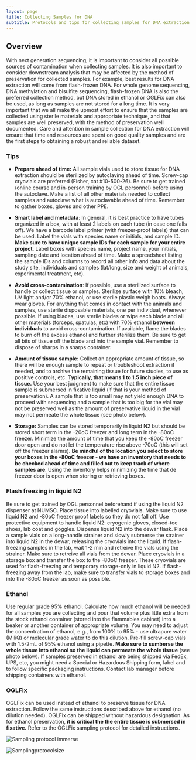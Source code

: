 ```yaml
---
layout: page
title: Collecting Samples for DNA
subtitle: Protocols and tips for collecting samples for DNA extraction
---
```


## Overview

With next generation sequencing, it is important to consider all possible sources of contamination when collecting samples. It is also important to consider downstream analysis that may be affected by the method of preservation for collected samples. For example, best results for DNA extraction will come from flash-frozen DNA. For whole genome sequencing, DNA methylation and bisulfite sequencing, flash-frozen DNA is also the preferred collection method, but DNA stored in ethanol or OGLFix can also be used, as long as samples are not stored for a long time. It is very important that we all make the upmost effort to ensure that the samples are collected using sterile materials and appropriate technique, and that samples are well preserved, with the method of preservation well documented. Care and attention in sample collection for DNA extraction will ensure that time and resources are spent on good quality samples and are the first steps to obtaining a robust and reliable dataset. 

### Tips

* **Prepare ahead of time:** All sample vials used to store tissue for DNA extraction should be sterilized by autoclaving ahead of time. Screw-cap cryovials are preferred (Fisher, cat #10-500-26). Be sure to get trained (online course and in-person training by OGL personnel) before using the autoclave. Make a list of all other materials needed to collect samples and autoclave what is autoclavable ahead of time. Remember to gather boxes, gloves and other PPE.

* **Smart label and metadata**: In general, it is best practice to have tubes organized in a box, with at least 2 labels on each tube (in case one falls off). We have a barcode label printer (with freezer-proof labels) that can be used. Label the vials with species name or initials, and sample ID. **Make sure to have unique sample IDs for each sample for your entire project**. Label boxes with species name, project name, your initials, sampling date and location ahead of time. Make a spreadsheet listing the sample IDs and columns to record all other info and data about the study site, individuals and samples (lat/long, size and weight of animals, experimental treatment, etc).

* **Avoid cross-contamination**: If possible, use a sterilized surface to handle or collect tissue or samples. Sterilize surface with 10% bleach, UV light and/or 70% ethanol, or use sterile plastic weigh boats. Always wear gloves. For anything that comes in contact with the animals and samples, use sterile disposable materials, one per individual, whenever possible. If using blades, use sterile blades or wipe each blade and all other materials (forceps, spatulas, etc) with 70% ethanol **between individuals** to avoid cross-contamination. If available, flame the blades to burn off the excess ethanol and further sterilize them. Be sure to get all bits of tissue off the blade and into the sample vial. Remember to dispose of sharps in a sharps container.

* **Amount of tissue sample:** Collect an appropriate amount of tissue, so there will be enough sample to repeat or troubleshoot extraction if needed, and to archive the remaining tissue for future studies, to use as positive controls, etc. **Typically, that means 1 to 1.5 inch piece of tissue.** Use your best judgment to make sure that the entire tissue sample is submersed in fixative liquid (if that is your method of preservation). A sample that is too small may not yield enough DNA to proceed with sequencing and a sample that is too big for the vial may not be preserved well as the amount of preservative liquid in the vial may not permeate the whole tissue (see photo below). 

* **Storage:** Samples can be stored temporarily in liquid N2 but should be stored short term in the -20oC freezer and long term in the -80oC freezer. Minimize the amount of time that you keep the -80oC freezer door open and do not let the temperature rise above -70oC (this will set off the freezer alarms). **Be mindful of the location you select to store your boxes in the -80oC freezer - we have an inventory that needs to be checked ahead of time and filled out to keep track of where samples are**. Using the inventory helps minimizing the time that de freezer door is open when storing or retrieving boxes.

### Flash freezing in liquid N2

Be sure to get trained by OGL personnel beforehand if using the liquid N2 dispenser at NUMSC. Place tissue into labelled cryovials. Make sure to use liquid N2 and -80oC freezer proof labels so they do not fall off. Use protective equipment to handle liquid N2: cryogenic gloves, closed-toe shoes, lab coat and goggles. Dispense liquid N2 into the dewar flask. Place a sample vials on a long-handle strainer and slowly submerse the strainer into liquid N2 in the dewar, releasing the cryovials into the liquid. If flash-freezing samples in the lab, wait 1-2 min and retreive the vials using the strainer. Make sure to retreive all vials from the dewar. Place cryovials in a storage box and transfer the box to the -80oC freezer. These cryovials are used for flash-freezing and temporary storage-only in liquid N2. If flash-freezing away from the lab, make sure to transfer vials to storage boxes and into the -80oC freezer as soon as possible.

### Ethanol

Use regular grade 95% ethanol. Calculate how much ethanol will be needed for all samples you are collecting and pour that volume plus little extra from the stock ethanol container (stored into the flammables cabinet) into a beaker or another container of appropriate volume. You may need to adjust the concentration of ethanol, e.g., from 100% to 95% - use ultrapure water (MiliQ) or molecular grade water to do this dilution. Pre-fill screw-cap vials with 1.5-2mL of 95% ethanol using a pipette. **Make sure to sumberse the whole tissue into ethanol so the liquid can permeate the whole tissue** (see photo below). If samples preserved in ethanol are being shipped via FedEx, UPS, etc, you might need a Special or Hazardous Shipping form, label and to follow specific packaging instructions. Contact lab manager before shipping containers with ethanol.

### OGLFix

OGLFix can be used instead of ethanol to preserve tissue for DNA extraction. Follow the same instructions described above for ethanol (no dilution needed). OGLFix can be shipped without hazardous designation. As for ethanol preservation, **it is critical the the entire tissue is submersed in fixative.** Refer to the OGLFix sampling protocol for detailed instructions.


![Sampling protocol immerse](../img/Samplingprotocolimmerse.png)


![Samplingprotocolsize](../img/Samplingprotocolsize.png)
